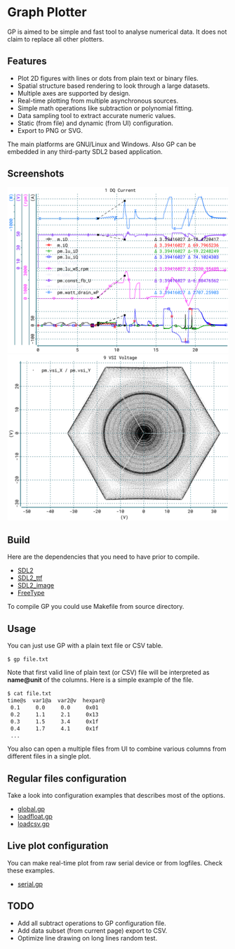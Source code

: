 # Graph Plotter

GP is aimed to be simple and fast tool to analyse numerical data. It does not
claim to replace all other plotters.

## Features

* Plot 2D figures with lines or dots from plain text or binary files.
* Spatial structure based rendering to look through a large datasets.
* Multiple axes are supported by design.
* Real-time plotting from multiple asynchronous sources.
* Simple math operations like subtraction or polynomial fitting.
* Data sampling tool to extract accurate numeric values.
* Static (from file) and dynamic (from UI) configuration.
* Export to PNG or SVG.

The main platforms are GNU/Linux and Windows. Also GP can be embedded in any
third-party SDL2 based application.

## Screenshots

![GP4](doc/g4.png)
![GP5](doc/g5.png)

## Build

Here are the dependencies that you need to have prior to compile.

* [SDL2](https://www.libsdl.org/)
* [SDL2_ttf](https://www.libsdl.org/projects/SDL_ttf/)
* [SDL2_image](https://www.libsdl.org/projects/SDL_image/)
* [FreeType](https://www.freetype.org/)

To compile GP you could use Makefile from source directory.

## Usage

You can just use GP with a plain text file or CSV table.

	$ gp file.txt

Note that first valid line of plain text (or CSV) file will be interpreted
as **name@unit** of the columns. Here is a simple example of the file.

	$ cat file.txt
	time@s  var1@a  var2@v  hexpar@
	 0.1     0.0     0.0     0x01
	 0.2     1.1     2.1     0x13
	 0.3     1.5     3.4     0x1f
	 0.4     1.7     4.1     0x1f
	 ...

You also can open a multiple files from UI to combine various columns from
different files in a single plot.

## Regular files configuration

Take a look into configuration examples that describes most of the options.

* [global.gp](config/global.gp)
* [loadfloat.gp](config/loadfloat.gp)
* [loadcsv.gp](config/loadcsv.gp)

## Live plot configuration

You can make real-time plot from raw serial device or from logfiles. Check
these examples.

* [serial.gp](config/serial.gp)

## TODO

* Add all subtract operations to GP configuration file.
* Add data subset (from current page) export to CSV.
* Optimize line drawing on long lines random test.

